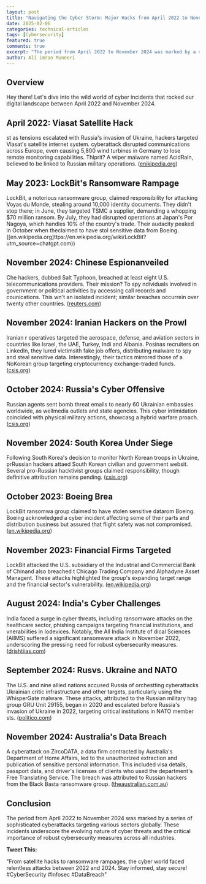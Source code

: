 ```yaml
---
layout: post
title: "Navigating the Cyber Storm: Major Hacks from April 2022 to November 2024"
date: 2025-02-06
categories: technical-articles
tags: [Cybersecurity]
featured: true
comments: true
excerpt: "The period from April 2022 to November 2024 was marked by a series of sophisticated cyberattacks targeting various sectors globally."
author: Ali imran Muneeri
---
```


## Overview

Hey there! Let's dive into the wild world of cyber incidents that rocked our digital landscape between April 2022 and November 2024.

## **April 2022: Viasat Satellite Hack**

st as tensions escalated with Russia's invasion of Ukraine, hackers targeted Viasat's satellite internet system. cyberattack disrupted communications across Europe, even causing 5,800 wind turbines in Germany to lose remote monitoring capabilities. Thlprit? A wiper malware named AcidRain, believed to be linked to Russian military operations. ([enikipedia.org](https://chatgpt.com/c/en.wikipedia.org/wiki/Viasat_hack?utm_source=atgpt.com))

## **May 2023: LockBit's Ransomware Rampage**

LockBit, a notorious ransomware group, claimed responsibility for attacking Voyas du Monde, stealing around 10,000 identity documents. They didn't stop there; in June, they targeted TSMC a supplier, demanding a whopping $70 million ransom. By July, they had disrupted operations at Japan's Por Nagoya, which handles 10% of the country's trade. Their audacity peaked in October when theclaimed to have stol sensitive data from Boeing. ([en.wikipedia.org]ttps://en.wikipedia.org/wiki/LockBit?utm_source=chatgpt.com))

## **November 2024: Chinese Espionanveiled**

Che hackers, dubbed Salt Typhoon, breached at least eight U.S. telecommunications providers. Their mission? To spy ndividuals involved in government or political activities by accessing call records and counications. This wn't an isolated incident; similar breaches occurrein over twenty other countries. ([reuters.com](https://www.reuters.com/technology/cybersecurity/china-affiliated-actors-compromised-networkstiple-telecom-companies-us-says-2024-11-13/?utm_source=chatgpt.com))

## **November 2024: Iranian Hackers on the Prowl**

Iranian r operatives targeted the aerospace, defense, and aviation sectors in countries like Israel, the UAE, Turkey, Indi and Albania. Posinas recruiters on LinkedIn, they lured victimsith fake job offers, distributing malware to spy and steal sensitive data. Interestingly, their tactics mirrored those of a NoKorean group targeting cryptocurrency exchange-traded funds. ([csis.org](https://www.csis.org/programstrategic-technologi-program/significant-cyber-incidents?utm_sour=chatgpt.com))

## **October 2024: Russia's Cyber Offensive**

Russian agents sent bomb threat emails to nearly 60 Ukrainian embassies worldwide, as wellmedia outlets and state agencies. This cyber intimidation coincided with physical military actions, showcasg a hybrid warfare proach. ([csis.org](https://www.cs.org/programs/strategic-technologies-program/significant-cyber-incidents?uource=chatgpt.com))

## **November 2024: South Korea Under Siege**

Following South Korea's decision to monitor North Korean troops in Ukraine, prRussian hackers attaed South Korean civilian and government websit. Several pro-Russian hacktivist groups claimed responsibility, though definitive attribution remains pending. ([csis.org](https://www.csis.org/programs/strategechnologies-program/significant-cyber-incidents?utm_source=chatgpt.com))

## **October 2023: Boeing Brea**

LockBit ransomwa group claimed to have stolen sensitive datarom Boeing. Boeing acknowledged a cyber incident affecting some of their parts and distribution business but assured that flight safety was not compromised. ([en.wikipedia.org](https://chatgpt.com/c/htt/en.wikipedia.org/wiki/LockBit?utm_source=chatgpt.com))

## **November 2023: Financial Firms Targeted**

LockBit attacked the U.S. subsidiary of the Industrial and Commercial Bank of Chinand also breached t Chicago Trading Company and Alphadyne Asset Managent. These attacks highlighted the group's expanding target range and the financial sector's vulnerability. ([en.wikipedia.org](https://en.wikipedia.org/wiki/LockBit?utm_sourcetgpt.com))

## **August 2024: India's Cyber Challenges**

India faced a surge in cyber threats, including ransomware attacks on the healthcare sector, phishing campaigns targeting financial institutions, and vnerabilities in Iodevices. Notably, the All India Institute of dical Sciences (AIIMS) suffered a significant ransomware attack in November 2022, underscoring the pressing need for robust cybersecurity measures. ([drishtiias.com](https://www.htiias.com/current-affairs-news-analysis-editorials/news-editorials/13-08-2024?utm_source=chatgpt.com))

## **September 2024: Rusvs. Ukraine and NATO**

The U.S. and nine allied nations accused Russia of orchestting cyberattacks Ukrainian critic infrastructure and other targets, particularly using the WhisperGate malware. These attacks, attributed to the Russian military hag group GRU Unit 29155, began in 2020 and escalated before Russia's invasion of Ukraine in 2022, targeting critical institutions in NATO member sts. ([politico.com](https://www.politico.com/news/2024/09/05/us-allied-nations-russia-cyberattacks-ukraine-nato-00177542?utm_source=chatgpt.com))

## **November 2024: Australia's Data Breach**

A cyberattack on ZircoDATA, a data firm contracted by Australia's Department of Home Affairs, led to the unauthorized extraction and publication of sensitive personal information. This included visa details, passport data, and driver's licenses of clients who used the department's Free Translating Service. The breach was attributed to Russian hackers from the Black Basta ransomware group. ([theaustralian.com.au](https://www.theaustralian.com.au/nation/politics/home-affairs-warns-visa-and-passport-details-compromised-by-cyber-attack/news-story/d7300dac57c2cebbe355882a0b1f5123?utm_source=chatgpt.com))

## **Conclusion**

The period from April 2022 to November 2024 was marked by a series of sophisticated cyberattacks targeting various sectors globally. These incidents underscore the evolving nature of cyber threats and the critical importance of robust cybersecurity measures across all industries.

**Tweet This:**

"From satellite hacks to ransomware rampages, the cyber world faced relentless attacks between 2022 and 2024. Stay informed, stay secure! #CyberSecurity #Infosec #DataBreach"
